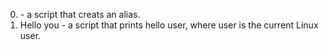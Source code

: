 0. <o>- a script that creats an alias.
1. Hello you - a script that prints hello user, where user is the current Linux user.
